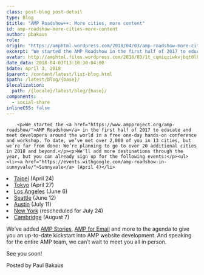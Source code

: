 ```yaml
---
class: post-blog post-detail
type: Blog
$title: "AMP Roadshow++: More cities, more content"
id: amp-roadshow-more-cities-more-content
author: pbakaus
role: 
origin: "https://amphtml.wordpress.com/2018/04/03/amp-roadshow-more-cities-more-content/amp/"
excerpt: "We started the AMP Roadshow in the first half of 2017 to educate and meet developers around the world in a free one-day hands-on conference and workshop. To date, we’ve met over 2,000 of you in 13 cities, but we’re far from done: We’re planning to go to over 20 additional cities in 2018 and [&#8230;]"
avatar: http://amphtml.files.wordpress.com/2018/03/1t_cqmiqziwkvjbqt0lhouxmr25nxokh8purus4y-e1522455028228.jpg
date_data: 2018-04-03T13:10:30-04:00
$date: April 3, 2018
$parent: /content/latest/list-blog.html
$path: /latest/blog/{base}/
$localization:
  path: /{locale}/latest/blog/{base}/
components:
  - social-share
inlineCSS: false
---
```


<div class="amp-wp-article-content">

		<p>We started the <a href="https://www.ampproject.org/amp-roadshow/">AMP Roadshow</a> in the first half of 2017 to educate and meet developers around the world in a free one-day hands-on conference and workshop. To date, we’ve met over 2,000 of you in 13 cities, but we’re far from done: We’re planning to go to over 20 additional cities in 2018 and beyond.</p><p>We’ll add more destinations through the year, but you can already sign up for the following events:</p><ul><li><a href="https://events.withgoogle.com/amp-roadshow-in-sunnyvale/">Sunnyvale</a> (April 4)</li>
<li><a href="https://events.withgoogle.com/amp-roadshow-taiwan/">Taipei</a> (April 24)</li>
<li><a href="https://events.withgoogle.com/amp-roadshow-tokyo/">Tokyo</a> (April 27)</li>
<li><a href="https://events.withgoogle.com/amp-roadshow-in-los-angeles/">Los Angeles</a> (June 6)</li>
<li><a href="https://events.withgoogle.com/amp-roadshow-in-seattle/">Seattle</a> (June 12)</li>
<li><a href="https://events.withgoogle.com/amp-roadshow-in-austin/">Austin</a> (July 11)</li>
<li><a href="https://events.withgoogle.com/amp-roadshow-in-new-york/">New York</a> (rescheduled for July 24)</li>
<li><a href="https://events.withgoogle.com/amp-roadshow-in-cambridge/">Cambridge</a> (August 7)</li>
</ul><p>We’ve added <a href="https://www.ampproject.org/stories/">AMP Stories</a>, <a href="https://blog.google/products/g-suite/bringing-power-amp-gmail/">AMP for Email</a> and more to the agenda to give you an up-to-date kickstart into AMP website development. And speaking for the entire AMP team, we can’t wait to meet you all in person.</p><p><amp-img class="alignnone size-full wp-image-1988 amp-wp-enforced-sizes" src="https://amphtml.files.wordpress.com/2018/03/1t_cqmiqziwkvjbqt0lhouxmr25nxokh8purus4y-e1522455028228.jpg?w=660" alt="AMP team members excited about the AMP Roadshow Singapore" srcset="https://amphtml.files.wordpress.com/2018/03/1t_cqmiqziwkvjbqt0lhouxmr25nxokh8purus4y-e1522455028228.jpg?w=660 660w, https://amphtml.files.wordpress.com/2018/03/1t_cqmiqziwkvjbqt0lhouxmr25nxokh8purus4y-e1522455028228.jpg?w=150 150w, https://amphtml.files.wordpress.com/2018/03/1t_cqmiqziwkvjbqt0lhouxmr25nxokh8purus4y-e1522455028228.jpg?w=300 300w, https://amphtml.files.wordpress.com/2018/03/1t_cqmiqziwkvjbqt0lhouxmr25nxokh8purus4y-e1522455028228.jpg?w=768 768w, https://amphtml.files.wordpress.com/2018/03/1t_cqmiqziwkvjbqt0lhouxmr25nxokh8purus4y-e1522455028228.jpg?w=1024 1024w, https://amphtml.files.wordpress.com/2018/03/1t_cqmiqziwkvjbqt0lhouxmr25nxokh8purus4y-e1522455028228.jpg 1308w" sizes="(min-width: 660px) 660px, 100vw" width="660" height="444"></amp-img></p><p>See you soon!</p><p>Posted by Paul Bakaus</p>	</div>

	

</div>

